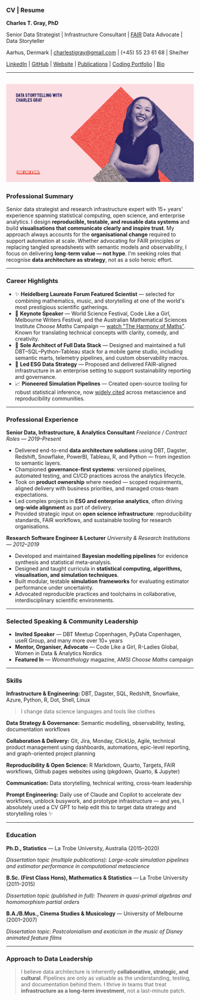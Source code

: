 ### CV | Resume

**Charles T. Gray, PhD** 

Senior Data Strategist | Infrastructure Consultant | [FAIR](https://www.go-fair.org/fair-principles/) Data Advocate | Data Storyteller

Aarhus, Denmark | [charlestigray@gmail.com](mailto:charlestigray@gmail.com) | (+45) 55 23 61 68 | She/her

[LinkedIn](https://www.linkedin.com/in/charles-t-gray/) | [GitHub](https://github.com/softloud) | [Website](https://softloud.github.io/good-enough/) | [Publications](https://scholar.google.com/citations?user=7ZGTepkAAAAJ&hl=en) | [Coding Portfolio](https://softloud.github.io/good-enough/research/research.html#code) | [Bio](https://softloud.github.io/good-enough/lab.html#dr-charles-t.-gray-cto-datapunk-founder)

---

## ![](codelikeagirl.jpg)

### Professional Summary

Senior data strategist and research infrastructure expert with 15+ years' experience spanning statistical computing, open science, and enterprise analytics. I design **reproducible, testable, and reusable data systems** and build **visualisations that communicate clearly and inspire trust**. My approach always accounts for the **organisational change** required to support automation at scale. Whether advocating for FAIR principles or replacing tangled spreadsheets with semantic models and observability, I focus on delivering **long-term value — not hype**. I'm seeking roles that recognise **data architecture as strategy**, not as a solo heroic effort.

---

### Career Highlights

* ✨ **Heidelberg Laureate Forum Featured Scientist** — selected for combining mathematics, music, and storytelling at one of the world's most prestigious scientific gatherings.
* 🎤 **Keynote Speaker** — World Science Festival, Code Like a Girl, Melbourne Writers Festival, and the Australian Mathematical Sciences Institute *Choose Maths* Campaign — [watch "The Harmony of Maths"](https://www.youtube.com/watch?v=o0Rqz8Hgacc). Known for translating technical concepts with clarity, comedy, and creativity.
* 🧹 **Sole Architect of Full Data Stack** — Designed and maintained a full DBT–SQL–Python–Tableau stack for a mobile game studio, including semantic marts, telemetry pipelines, and custom observability macros.
* 🚀 **Led ESG Data Strategy** — Proposed and delivered FAIR-aligned infrastructure in an enterprise setting to support sustainability reporting and governance.
* 📈 **Pioneered Simulation Pipelines** — Created open-source tooling for robust statistical inference, now [widely cited](https://scholar.google.com/citations?user=7ZGTepkAAAAJ&hl=en) across metascience and reproducibility communities.

---

### Professional Experience

**Senior Data, Infrastructure, & Analytics Consultant**
*Freelance / Contract Roles — 2019–Present*

* Delivered end-to-end **data architecture solutions** using DBT, Dagster, Redshift, Snowflake, PowerBI, Tableau, R, and Python — from ingestion to semantic layers.
* Championed **governance-first systems**: versioned pipelines, automated testing, and CI/CD practices across the analytics lifecycle.
* Took on **product ownership** where needed — scoped requirements, aligned delivery with business priorities, and managed cross-team expectations.
* Led complex projects in **ESG and enterprise analytics**, often driving **org-wide alignment** as part of delivery.
* Provided strategic input on **open science infrastructure**: reproducibility standards, FAIR workflows, and sustainable tooling for research organisations.

**Research Software Engineer & Lecturer**
*University & Research Institutions — 2012–2019*

* Developed and maintained **Bayesian modelling pipelines** for evidence synthesis and statistical meta-analysis.
* Designed and taught curricula in **statistical computing, algorithms, visualisation, and simulation techniques**.
* Built modular, testable **simulation frameworks** for evaluating estimator performance under uncertainty.
* Advocated reproducible practices and toolchains in collaborative, interdisciplinary scientific environments.

---

### Selected Speaking & Community Leadership

* **Invited Speaker** — DBT Meetup Copenhagen, PyData Copenhagen, useR Group, and many more over 10+ years
* **Mentor, Organiser, Advocate** — Code Like a Girl, R-Ladies Global, Women in Data & Analytics Nordics
* **Featured In** — *Womanthology* magazine, AMSI *Choose Maths* campaign

---

### Skills

**Infrastructure & Engineering:** DBT, Dagster, SQL, Redshift, Snowflake, Azure, Python, R, Dot, Shell, Linux 

> I change data science languages and tools like clothes

**Data Strategy & Governance:** Semantic modelling, observability, testing, documentation workflows

**Collaboration & Delivery:** Git, Jira, Monday, ClickUp, Agile, technical product management using dashboards, automations, epic-level reporting, and graph-oriented project planning

**Reproducibility & Open Science:** R Markdown, Quarto, Targets, FAIR workflows, Github pages websites using (pkgdown, Quarto, & Jupyter)

**Communication:** Data storytelling, technical writing, cross-team leadership

**Prompt Engineering:** Daily use of Claude and Copilot to accelerate dev workflows, unblock busywork, and prototype infrastructure — and yes, I absolutely used a CV GPT to help edit this to target data strategy and storytelling roles ✨

---

### Education

**Ph.D., Statistics** — La Trobe University, Australia (2015–2020)

*Dissertation topic (multiple publications): Large-scale simulation pipelines and estimator performance in computational metascience*

**B.Sc. (First Class Hons), Mathematics & Statistics** — La Trobe University (2011–2015)

*Dissertation topic (published in full): Theorem in quasi-primal algebras and homomorphism partial orders*

**B.A./B.Mus., Cinema Studies & Musicology** — University of Melbourne (2001–2007)

*Dissertation topic: Postcolonialism and exoticism in the music of Disney animated feature films*

---

### Approach to Data Leadership

> I believe data architecture is inherently **collaborative, strategic, and cultural**. Pipelines are only as valuable as the understanding, testing, and documentation behind them. I thrive in teams that treat **infrastructure as a long-term investment**, not a last-minute patch.
